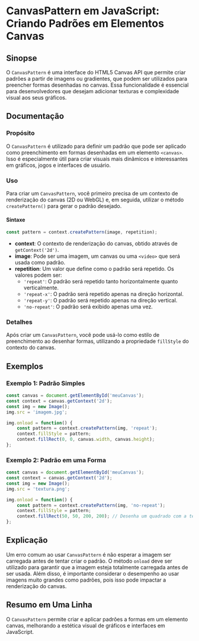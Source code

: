 <!--
Meta Description: # CanvasPattern em JavaScript: Criando Padrões em Elementos Canvas ## Sinopse O `CanvasPattern` é uma interface do HTML5 Canvas API que permite criar ...
Meta Keywords: canvas, padrão, context, const, img
-->

# CanvasPattern em JavaScript: Criando Padrões em Elementos Canvas

## Sinopse
O `CanvasPattern` é uma interface do HTML5 Canvas API que permite criar padrões a partir de imagens ou gradientes, que podem ser utilizados para preencher formas desenhadas no canvas. Essa funcionalidade é essencial para desenvolvedores que desejam adicionar texturas e complexidade visual aos seus gráficos.

## Documentação
### Propósito
O `CanvasPattern` é utilizado para definir um padrão que pode ser aplicado como preenchimento em formas desenhadas em um elemento `<canvas>`. Isso é especialmente útil para criar visuais mais dinâmicos e interessantes em gráficos, jogos e interfaces de usuário.

### Uso
Para criar um `CanvasPattern`, você primeiro precisa de um contexto de renderização do canvas (2D ou WebGL) e, em seguida, utilizar o método `createPattern()` para gerar o padrão desejado.

#### Sintaxe
```javascript
const pattern = context.createPattern(image, repetition);
```

- **context**: O contexto de renderização do canvas, obtido através de `getContext('2d')`.
- **image**: Pode ser uma imagem, um canvas ou uma `<video>` que será usada como padrão.
- **repetition**: Um valor que define como o padrão será repetido. Os valores podem ser:
  - `'repeat'`: O padrão será repetido tanto horizontalmente quanto verticalmente.
  - `'repeat-x'`: O padrão será repetido apenas na direção horizontal.
  - `'repeat-y'`: O padrão será repetido apenas na direção vertical.
  - `'no-repeat'`: O padrão será exibido apenas uma vez.

### Detalhes
Após criar um `CanvasPattern`, você pode usá-lo como estilo de preenchimento ao desenhar formas, utilizando a propriedade `fillStyle` do contexto do canvas.

## Exemplos

### Exemplo 1: Padrão Simples
```javascript
const canvas = document.getElementById('meuCanvas');
const context = canvas.getContext('2d');
const img = new Image();
img.src = 'imagem.jpg';

img.onload = function() {
    const pattern = context.createPattern(img, 'repeat');
    context.fillStyle = pattern;
    context.fillRect(0, 0, canvas.width, canvas.height);
};
```

### Exemplo 2: Padrão em uma Forma
```javascript
const canvas = document.getElementById('meuCanvas');
const context = canvas.getContext('2d');
const img = new Image();
img.src = 'textura.png';

img.onload = function() {
    const pattern = context.createPattern(img, 'no-repeat');
    context.fillStyle = pattern;
    context.fillRect(50, 50, 200, 200); // Desenha um quadrado com a textura
};
```

## Explicação
Um erro comum ao usar `CanvasPattern` é não esperar a imagem ser carregada antes de tentar criar o padrão. O método `onload` deve ser utilizado para garantir que a imagem esteja totalmente carregada antes de ser usada. Além disso, é importante considerar o desempenho ao usar imagens muito grandes como padrões, pois isso pode impactar a renderização do canvas.

## Resumo em Uma Linha
O `CanvasPattern` permite criar e aplicar padrões a formas em um elemento canvas, melhorando a estética visual de gráficos e interfaces em JavaScript.